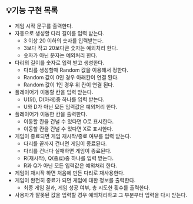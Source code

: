 ## 💡기능 구현 목록
- 게임 시작 문구를 출력한다.
- 자동으로 생성할 다리 길이를 입력 받는다.
    - 3 이상 20 이하의 숫자를 입력받는다.
    - 3보다 작고 20보다큰 숫자는 예외처리 한다.
    - 숫자가 아닌 문자는 예외처리 한다.
- 다리의 길이를 숫자로 입력 받고 생성한다.
    - 다리를 생성할때 Random 값을 이용해서 정한다.
    - Random 값이 0인 경우 아래칸이 연결 된다.
    - Random 값이 1인 경우 위 칸이 연결 된다.
- 플레이어가 이동할 칸을 입력 받는다.
    - U(위), D(아래)중 하나를 입력 받는다.
    - U와 D가 아닌 모든 입력값은 예외처리 한다.
- 플레이어가 이동한 칸을 출력한다.
    - 이동할 칸을 건널 수 있다면 O로 표시한다.
    - 이동할 칸을 건널 수 있다면 X로 표시한다.
- 게임이 종료되면 게임 재시작/종료 여부를 입력 받는다.
    - 다리를 끝까지 건너면 게임이 종료된다.
    - 다리를 건너다 실패하면 게임이 종료된다.
    - R(재시작), Q(종료)중 하나를 입력 받는다.
    - R과 Q가 아닌 모든 입력값은 예외처리 한다.
- 게임이 재시작 하면 처음에 만든 다리로 재사용한다.
- 게임이 완전히 종료가 되면 게임에 대한 정보를 출력한다.
    - 최종 게임 결과, 게임 성공 여부, 총 시도한 횟수를 출력한다.
- 사용자가 잘못된 값을 입력할 경우 예외처리하고 그 부분부터 입력을 다시 받는다.